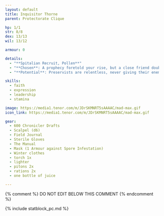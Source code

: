 ```yaml
---
layout: default
title: Inquisitor Thorne
parent: Protectorate Clique

hp: 1/1
str: 8/8
dex: 13/13
wil: 13/12

armour: 0

details:
  - "**Spitalian Recruit, Pollen**"
  - "**Chosen**: A prophecy foretold your rise, but a close friend doubts your destiny and stands in your way. You wear a **prophetic amulet** marking your supposed fate."
  - "**Potential**: Preservists are relentless, never giving their enemies a chance to surrender. Trained in a brutal technique known as Preservalis, they strike with their sword to create an opening, then follow up with a point-blank pistol shot to ensure the kill. The recoil propels them out of reach, leaving their foes defenseless. _You disengage after attacking._"

skills:
  - faith
  - expression
  - leadership
  - stamina

image: https://media1.tenor.com/m/JDrSKMNRT5sAAAAC/mad-max.gif
icon_link: https://media1.tenor.com/m/JDrSKMNRT5sAAAAC/mad-max.gif

gear:
  - 600 Chronicler Drafts
  - Scalpel (d6)
  - Field Journal
  - Sterile Gloves
  - The Manual
  - Mask (1 Armour against Spore Infestation)
  - Winter clothes
  - torch 1x
  - lighter
  - pitons 2x
  - rations 2x
  - one bottle of juice

---
```


{% comment %}
DO NOT EDIT BELOW THIS COMMENT
{% endcomment %}

{% include statblock_pc.md %}

